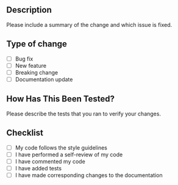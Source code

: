 ## Description
Please include a summary of the change and which issue is fixed.

## Type of change
- [ ] Bug fix
- [ ] New feature
- [ ] Breaking change
- [ ] Documentation update

## How Has This Been Tested?
Please describe the tests that you ran to verify your changes.

## Checklist
- [ ] My code follows the style guidelines
- [ ] I have performed a self-review of my code
- [ ] I have commented my code
- [ ] I have added tests
- [ ] I have made corresponding changes to the documentation
